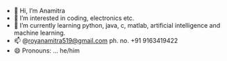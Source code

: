 - 👋 Hi, I’m Anamitra
- 👀 I’m interested in coding, electronics etc.
- 🌱 I’m currently learning python, java, c, matlab, artificial intelligence and machine learning.
- 📫 @royanamitra519@gmail.com
 ph. no. +91 9163419422
- 😄 Pronouns: ... he/him


<!---
ANA-Avenger/ANA-Avenger is a ✨ special ✨ repository because its `README.md` (this file) appears on your GitHub profile.
You can click the Preview link to take a look at your changes.
--->
